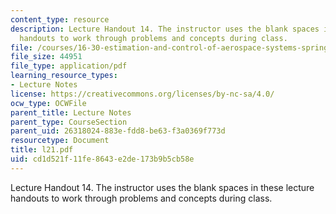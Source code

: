 ```yaml
---
content_type: resource
description: Lecture Handout 14. The instructor uses the blank spaces in these lecture
  handouts to work through problems and concepts during class.
file: /courses/16-30-estimation-and-control-of-aerospace-systems-spring-2004/cd1d521f11fe8643e2de173b9b5cb58e_l21.pdf
file_size: 44951
file_type: application/pdf
learning_resource_types:
- Lecture Notes
license: https://creativecommons.org/licenses/by-nc-sa/4.0/
ocw_type: OCWFile
parent_title: Lecture Notes
parent_type: CourseSection
parent_uid: 26318024-883e-fdd8-be63-f3a0369f773d
resourcetype: Document
title: l21.pdf
uid: cd1d521f-11fe-8643-e2de-173b9b5cb58e
---
```

Lecture Handout 14. The instructor uses the blank spaces in these lecture handouts to work through problems and concepts during class.